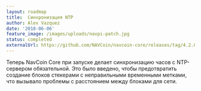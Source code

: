 ```yaml
---
layout: roadmap
title:  Синхронизация NTP
author: Alex Vazquez
date: '2018-06-06'
feature_image: /images/uploads/navpi-patch.jpg
status: completed
externalUrl: https://github.com/NAVCoin/navcoin-core/releases/tag/4.2.0/
---
```


Теперь NavCoin Core при запуске делает синхронизацию часов с NTP-сервером обязательной. Это было введено, чтобы предотвратить создание блоков стекерами с неправильными временными метками, что вызывало проблемы с расстоянием между блоками для сети.
